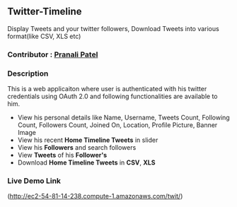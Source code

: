 ## Twitter-Timeline

  Display Tweets and your twitter followers, Download Tweets into various format(like CSV, XLS etc) 

### Contributor : [Pranali Patel](https;//github.com/pranali333)

### Description

  This is a web applicaiton where user is authenticated with his twitter credentials using OAuth 2.0 and following functionalities are available to him.

  * View his personal details like Name, Username, Tweets Count, Following Count, Followers Count, Joined On, Location, Profile Picture, Banner Image
  * View his recent **Home Timeline Tweets** in slider
  * View his **Followers** and search followers
  * View **Tweets** of his **Follower's**
  * Download **Home Timeline Tweets** in **CSV**, **XLS**
  
### Live Demo Link
  (http://ec2-54-81-14-238.compute-1.amazonaws.com/twit/)
  

